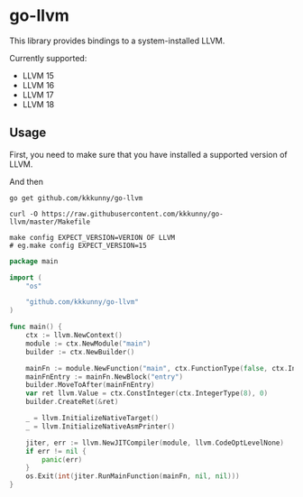 # go-llvm

This library provides bindings to a system-installed LLVM.

Currently supported:

* LLVM 15
* LLVM 16
* LLVM 17
* LLVM 18

## Usage

First, you need to make sure that you have installed a supported version of LLVM.

And then

```shell
go get github.com/kkkunny/go-llvm
```

```shell
curl -O https://raw.githubusercontent.com/kkkunny/go-llvm/master/Makefile
```

```shell
make config EXPECT_VERSION=VERION OF LLVM
# eg.make config EXPECT_VERSION=15
```

```go
package main

import (
	"os"

	"github.com/kkkunny/go-llvm"
)

func main() {
	ctx := llvm.NewContext()
	module := ctx.NewModule("main")
	builder := ctx.NewBuilder()

	mainFn := module.NewFunction("main", ctx.FunctionType(false, ctx.IntegerType(8)))
	mainFnEntry := mainFn.NewBlock("entry")
	builder.MoveToAfter(mainFnEntry)
	var ret llvm.Value = ctx.ConstInteger(ctx.IntegerType(8), 0)
	builder.CreateRet(&ret)

	_ = llvm.InitializeNativeTarget()
	_ = llvm.InitializeNativeAsmPrinter()

	jiter, err := llvm.NewJITCompiler(module, llvm.CodeOptLevelNone)
	if err != nil {
		panic(err)
	}
	os.Exit(int(jiter.RunMainFunction(mainFn, nil, nil)))
}
```
